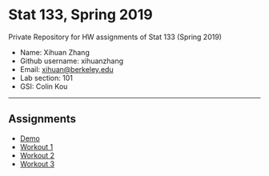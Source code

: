 # Stat 133, Spring 2019

Private Repository for HW assignments of Stat 133 (Spring 2019)

- Name: Xihuan Zhang
- Github username: xihuanzhang
- Email: xihuan@berkeley.edu
- Lab section: 101
- GSI: Colin Kou

-----

## Assignments

- [Demo](demo)
- [Workout 1](workout01)
- [Workout 2](workout02)
- [Workout 3](workout3)



